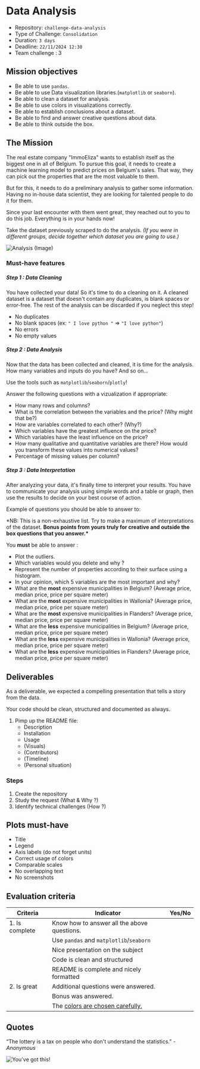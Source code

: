 # Data Analysis

- Repository: `challenge-data-analysis`
- Type of Challenge: `Consolidation`
- Duration: `3 days`
- Deadline: `22/11/2024 12:30`
- Team challenge : 3

## Mission objectives

- Be able to use `pandas`.
- Be able to use Data visualization libraries.(`matplotlib` or `seaborn`).
- Be able to clean a dataset for analysis.
- Be able to use colors in visualizations correctly.
- Be able to establish conclusions about a dataset.
- Be able to find and answer creative questions about data.
- Be able to think outside the box.

## The Mission

The real estate company "ImmoEliza" wants to establish itself as the biggest one in all of Belgium. To pursue this goal, it needs to create a machine learning model to predict prices on Belgium's sales. That way, they can pick out the properties that are the most valuable to them.

But for this, it needs to do a preliminary analysis to gather some information. Having no in-house data scientist, they are looking for talented people to do it for them.

Since your last encounter with them went great, they reached out to you to do this job. Everything is in your hands now!

Take the dataset previously scraped to do the analysis. _(If you were in different groups, decide together which dataset you are going to use.)_

![Analysis (Image)](https://y26uq11r8xr1zyp0d3inciqv-wpengine.netdna-ssl.com/wp-content/uploads/2019/10/37.jpg)

### Must-have features

##### Step 1 : Data Cleaning

You have collected your data! So it's time to do a cleaning on it. A cleaned dataset is a dataset that doesn't contain any duplicates, is blank spaces or error-free. The rest of the analysis can be discarded if you neglect this step!

- No duplicates
- No blank spaces (ex: `" I love python "` => `"I love python"`)
- No errors
- No empty values

##### Step 2 : Data Analysis

Now that the data has been collected and cleaned, it is time for the analysis. How many variables and inputs do you have? And so on...

Use the tools such as `matplotlib`/`seaborn`/`plotly`!

Answer the following questions with a vizualization if appropriate:

- How many rows and columns?
- What is the correlation between the variables and the price? (Why might that be?)
- How are variables correlated to each other? (Why?)
- Which variables have the greatest influence on the price?
- Which variables have the least influence on the price?
- How many qualitative and quantitative variables are there? How would you transform these values into numerical values?
- Percentage of missing values per column?

##### Step 3 : Data Interpretation

After analyzing your data, it's finally time to interpret your results. You have to communicate your analysis using simple words and a table or graph, then use the results to decide on your best course of action.

Example of questions you should be able to answer to:

\*NB: This is a non-exhaustive list. Try to make a maximum of interpretations of the dataset.
**Bonus points from yours truly for creative and outside the box questions that you answer.\***

You **must** be able to answer :

- Plot the outliers.
- Which variables would you delete and why ?
- Represent the number of properties according to their surface using a histogram.
- In your opinion, which 5 variables are the most important and why?
- What are the **most** expensive municipalities in Belgium? (Average price, median price, price per square meter)
- What are the **most** expensive municipalities in Wallonia? (Average price, median price, price per square meter)
- What are the **most** expensive municipalities in Flanders? (Average price, median price, price per square meter)
- What are the **less** expensive municipalities in Belgium? (Average price, median price, price per square meter)
- What are the **less** expensive municipalities in Wallonia? (Average price, median price, price per square meter)
- What are the **less** expensive municipalities in Flanders? (Average price, median price, price per square meter)


## Deliverables

As a deliverable, we expected a compelling presentation that tells a story from the data.

Your code should be clean, structured and documented as always.

1. Pimp up the README file:
   - Description
   - Installation
   - Usage
   - (Visuals)
   - (Contributors)
   - (Timeline)
   - (Personal situation)

### Steps

1. Create the repository
2. Study the request (What & Why ?)
3. Identify technical challenges (How ?)

## Plots must-have
- Title
- Legend
- Axis labels (do not forget units)
- Correct usage of colors
- Comparable scales
- No overlapping text
- No screenshots

## Evaluation criteria

| Criteria       | Indicator                                                                                                     | Yes/No |
| -------------- | ------------------------------------------------------------------------------------------------------------- | ------ |
| 1. Is complete | Know how to answer all the above questions.                                                                   |        |
|                | Use `pandas` and `matplotlib`/`seaborn`                                                                       |        |
|                | Nice presentation on the subject                                                                              |        |
|                | Code is clean and structured                                                                                  |        |
|                | README is complete and nicely formatted                                                                       |        |
| 2. Is great    | Additional questions were answered.                                                                           |        |
|                | Bonus was answered.                                                                                           |        |
|                | The [colors are chosen carefully.](https://chartio.com/learn/charts/how-to-choose-colors-data-visualization/) |        |

## Quotes

“The lottery is a tax on people who don't understand the statistics.”
_- Anonymous_

![You've got this!](https://media.giphy.com/media/JrXas5ecb4FkwbFpIE/giphy.gif)
